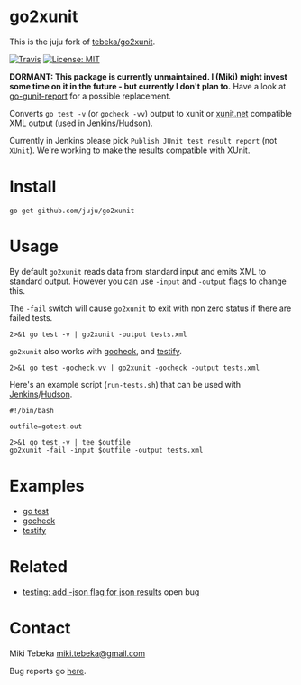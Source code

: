 # go2xunit

This is the juju fork of [tebeka/go2xunit](https://github.com/tebeka/go2xunit).

[![Travis](https://travis-ci.org/tebeka/go2xunit.svg?branch=master)](https://travis-ci.org/tebeka/go2xunit)
[![License: MIT](https://img.shields.io/badge/License-MIT-yellow.svg)](https://opensource.org/licenses/MIT)

**DORMANT: This package is currently unmaintained. I (Miki) might invest some time on it in the future - but currently I don't plan to.**
Have a look at [go-gunit-report](https://github.com/jstemmer/go-junit-report) for a possible replacement.

Converts `go test -v` (or `gocheck -vv`) output to xunit or [xunit.net][xnet]
compatible XML output (used in [Jenkins][jenkins]/[Hudson][hudson]).

Currently in Jenkins please pick `Publish JUnit test result report` (not
`XUnit`). We're working to make the results compatible with XUnit.


# Install

    go get github.com/juju/go2xunit


# Usage
By default `go2xunit` reads data from standard input and emits XML to standard
output. However you can use `-input` and `-output` flags to change this.

The `-fail` switch will cause `go2xunit` to exit with non zero status if there
are failed tests.

    2>&1 go test -v | go2xunit -output tests.xml

`go2xunit` also works with [gocheck][gocheck], and [testify][testify].

    2>&1 go test -gocheck.vv | go2xunit -gocheck -output tests.xml

Here's an example script (`run-tests.sh`) that can be used with [Jenkins][jenkins]/[Hudson][hudson].

    #!/bin/bash

    outfile=gotest.out

    2>&1 go test -v | tee $outfile
    go2xunit -fail -input $outfile -output tests.xml


# Examples

* [go test](_demos/gotest/)
* [gocheck](_demos/gocheck/)
* [testify](_demos/testify/)


# Related

* [testing: add -json flag for json
  results](https://github.com/golang/go/issues/2981) open bug

# Contact
Miki Tebeka <miki.tebeka@gmail.com>

Bug reports go [here][bugs].


[jenkins]: http://jenkins-ci.org/
[hudson]: http://hudson-ci.org/
[gocheck]: http://labix.org/gocheck
[testify]: http://godoc.org/github.com/stretchr/testify
[bugs]: https://github.com/juju/go2xunit/issues
[xnet]: https://xunit.codeplex.com/wikipage?title=XmlFormat
